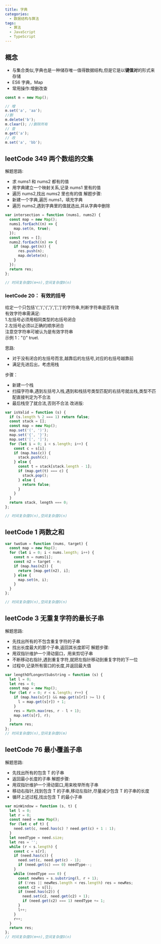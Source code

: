 ```yaml
---
title: 字典
categories: 
  - 数据结构与算法
tags: 
  - 算法
  - JavaScript
  - TypeScript
---
```


## 概念

- 与集合类似,字典也是一种储存唯一值得数据结构,但是它是以**键值对**的形式来存储
- ES6 字典，Map
- 常用操作:增删改查

```js
const m = new Map();

// 增
m.set('a', 'aa');
//删
m.delete('b');
m.clear(); //删除所有
// 查
m.get('a');
// 改
m.set('a', 'bb');
```

## leetCode 349 两个数组的交集

解题思路:

- 求 nums1 和 nums2 都有的值
- 用字典建立一个映射关系,记录 nums1 里有的值
- 遍历 nums2,找出 nums2 里也有的值
  解题步骤:
- 新建一个字典,遍历 nums1，填充字典
- 遍历 nums2,遇到字典里的值就选出,并从字典中删除

```js
var intersection = function (nums1, nums2) {
  const map = new Map();
  nums1.forEach((n) => {
    map.set(n, true);
  });
  const res = [];
  nums2.forEach((n) => {
    if (map.get(n)) {
      res.push(n);
      map.delete(n);
    }
  });
  return res;
};

// 时间复杂度O(m+n),空间复杂度0(n)
```

### leetCode 20： 有效的括号

给定一个只包括'(',')','{','}','[',']'的字符串,判断字符串是否有效\
有效字符串需满足: \
1.左括号必须用相同类型的右括号闭合\
2.左括号必须以正确的顺序闭合\
注意空字符串可被认为是有效字符串\
示例 1："()" true\

思路:

- 对于没有闭合的左括号而言,越靠后的左括号,对应的右括号越靠前
- 满足先进后出，考虑用栈

步骤：

- 新建一个栈
- 扫描字符串,遇到左括号入栈,遇到和栈括号类型匹配的右括号就出栈,类型不匹配直接判定为不合法
- 最后栈空了就合法,否则不合法
  改进版:

```js
var isValid = function (s) {
  if (s.length % 2 === 1) return false;
  const stack = [];
  const map = new Map();
  map.set('(', ')');
  map.set('{', '}');
  map.set('[', ']');
  for (let i = 0; i < s.length; i++) {
    const c = s[i];
    if (map.has(c)) {
      stack.push(c);
    } else {
      const t = stack[stack.length - 1];
      if (map.get(t) === c) {
        stack.pop();
      } else {
        return false;
      }
    }
  }
  return stack, length === 0;
};

// 时间复杂度O(n),空间复杂度O(n)
```

## leetCode 1 两数之和

```js
var twoSum = function (nums, target) {
  const map = new Map();
  for (let i = 0; i < nums.length; i++) {
    const n = nums[i];
    const n2 = target - n;
    if (map.has(n2)) {
      return [map.get(n2), i];
    } else {
      map.set(n, i);
    }
  }
};

// 时间复杂度O(n),空间复杂度O(n)
```

## leetCode 3 无重复字符的最长子串

解题思路:

- 先找出所有的不包含重复字符的子串
- 找出长度最大的那个子串,返回其长度即可
  解题步骤:
- 用双指针维护一个滑动窗口，用来剪切子串
- 不断移动右指针,遇到重复字符,就把左指针移动到重复字符的下一位
- 过程中,记录所有窗口的长度,并返回最大值

```js
var lengthOfLongestSubstring = function (s) {
  let l = 0;
  let res = 0;
  const map = new Map();
  for (let r = 0; r < s.length; r++) {
    if (map.has(s[r]) && map.get(s[r]) >= l) {
      l = map.get(s[r]) + 1;
    }
    res = Math.max(res, r - l + 1);
    map.set(s[r], r);
  }
  return res;
};
// 时间复杂度O(n),空间复杂度O(m)
```

## leetCode 76 最小覆盖子串

解题思路:

- 先找出所有的包含 T 的子串
- 返回最小长度的子串
  解题步骤:
- 用双指针维护一个滑动窗口,用来枚举所有子串
- 移动右指针,找到包含 T 的子串,移动左指针,尽量减少包含 T 的子串的长度
- 循环上述过程,找出包含 T 的最小子串

```js
var minWindow = function (s, t) {
  let l = 0;
  let r = 0;
  const need = new Map();
  for (let c of t) {
    need.set(c, need.has(c) ? need.get(c) + 1 : 1);
  }
  let needType = need.size;
  let res = '';
  while (r < s.length) {
    const c = s[r];
    if (need.has(c)) {
      need.set(c, need.get(c) - 1);
      if (need.get(c) === 0) needType--;
    }
    while (needType === 0) {
      const newRes = s.substring(l, r + 1);
      if (!res || newRes.length < res.length) res = newRes;
      const c2 = s[l];
      if (need.has(c2)) {
        need.set(c2, need.get(c2) + 1);
        if (need.get(c2) === 1) needType += 1;
      }
      l++;
    }
    r++;
  }
  return res;
};
// 时间复杂度O(m+n),空间复杂度O(n)
```
